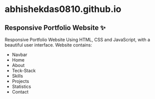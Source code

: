 # abhishekdas0810.github.io

## Responsive Portfolio Website ✨

Responsive Portfolio Website Using HTML, CSS and JavaScript, with a beautiful user interface. 
Website contains: 
- Navbar 
- Home
- About
- Teck-Stack
- Skills
- Projects
- Statistics
- Contact
